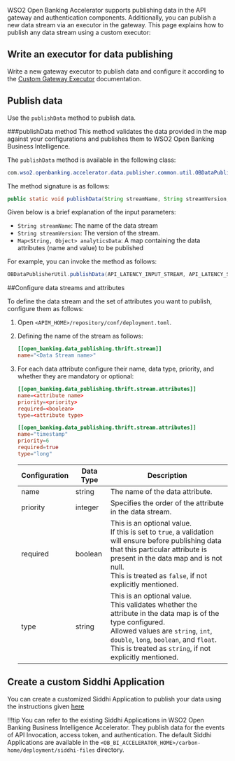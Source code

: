 WSO2 Open Banking Accelerator supports publishing data in the API gateway and authentication components. Additionally, 
you can publish a new data stream via an executor in the gateway. This page explains how to publish any data stream using 
a custom executor:

## Write an executor for data publishing

Write a new gateway executor to publish data and configure it according to the 
[Custom Gateway Executor](custom-gateway-executor.md) documentation.

## Publish data

Use the `publishData` method to publish data. 

###publishData method
This method validates the data provided in the map against your configurations and publishes them to WSO2 Open Banking Business Intelligence.

The `publishData` method is available in the following class:

``` java
com.wso2.openbanking.accelerator.data.publisher.common.util.OBDataPublisherUtil;
```

The method signature is as follows:

``` java
public static void publishData(String streamName, String streamVersion, Map<String, Object> analyticsData)
```

Given below is a brief explanation of the input parameters:

- `String streamName`: The name of the data stream
- `String streamVersion`: The version of the stream.
- `Map<String, Object> analyticsData`: A map containing the data attributes (name and value) to be published

For example, you can invoke the method as follows:
```java
OBDataPublisherUtil.publishData(API_LATENCY_INPUT_STREAM, API_LATENCY_STREAM_VERSION, analyticsData);
```

##Configure data streams and attributes

To define the data stream and the set of attributes you want to publish, configure them as follows:

1. Open `<APIM_HOME>/repository/conf/deployment.toml`. 
2. Defining the name of the stream as follows:
    ``` toml
    [[open_banking.data_publishing.thrift.stream]]
    name="<Data Stream name>"
    ```
3. For each data attribute configure their name, data type, priority, and whether they are mandatory or optional:

    ``` toml tab="Format"
    [[open_banking.data_publishing.thrift.stream.attributes]]
    name=<attribute name>
    priority=<priority>
    required=<boolean>
    type=<attribute type>
    ```

    ```toml tab="Sample"
    [[open_banking.data_publishing.thrift.stream.attributes]]
    name="timestamp"
    priority=6
    required=true
    type="long"
    ```
   
    | Configuration | Data Type | Description |
    | ------------- | --------- | ----------- |
    | name | string | The name of the data attribute. |
    | priority | integer | Specifies the order of the attribute in the data stream. |
    | required | boolean | This is an optional value. <br/> If this is set to `true`, a validation will ensure before publishing data that this particular attribute is present in the data map and is not null. <br/> This is treated as `false`, if not explicitly mentioned. |
    | type  | string | This is an optional value. <br/> This validates whether the attribute in the data map is of the type configured. <br/> Allowed values are `string`, `int`, `double`, `long`, `boolean`, and `float`. <br/> This is treated as `string`, if not explicitly mentioned. |
    
## Create a custom Siddhi Application
You can create a customized Siddhi Application to publish your data using the instructions given [here](https://siddhi.io/en/v4.x/docs/quick-start/)

!!!tip
    You can refer to the existing Siddhi Applications in WSO2 Open Banking Business Intelligence Accelerator. They publish 
    data for the events of API Invocation, access token, and authentication. The default Siddhi Applications are available 
    in the `<OB_BI_ACCELERATOR_HOME>/carbon-home/deployment/siddhi-files` directory.